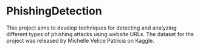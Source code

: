 # PhishingDetection
This project aims to develop techniques for detecting and analyzing different types of phishing attacks using website URLs. The dataset for the project was released by Michelle Velice Patricia on Kaggle.
